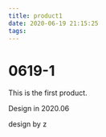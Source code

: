 ```yaml
---
title: product1
date: 2020-06-19 21:15:25
tags:
---
```


# 0619-1

This is the first product.

Design in 2020.06

design by z



